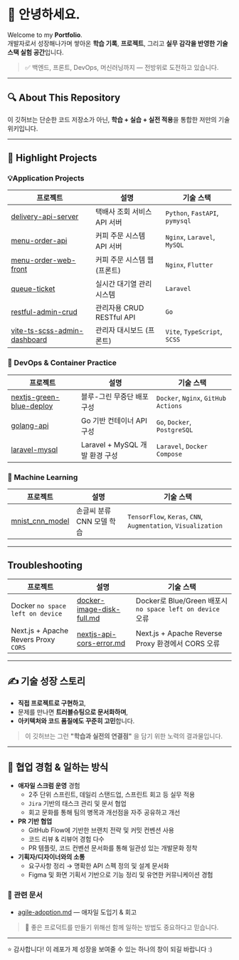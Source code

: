 # 👋 안녕하세요.

Welcome to my **Portfolio**.  
 개발자로서 성장해나가며 쌓아온 **학습 기록**, **프로젝트**, 그리고 **실무 감각을 반영한 기술 스택 실험 공간**입니다.

> ✅ 백엔드, 프론트, DevOps, 머신러닝까지 — 전방위로 도전하고 있습니다.

---

## 🔍 About This Repository

이 깃허브는 단순한 코드 저장소가 아닌, **학습 + 실습 + 실전 적용**을 통합한 저만의 기술 위키입니다.

---

## 🚀 Highlight Projects

### 💡Application Projects

| 프로젝트 | 설명 | 기술 스택 |
|----------|------|-----------|
| [delivery-api-server](https://github.com/aquaheyday/study-log/tree/main/projects/application/delivery-api-server) | 택배사 조회 서비스 API 서버 | `Python`, `FastAPI`, `pymysql` |
| [menu-order-api](https://github.com/aquaheyday/study-log/tree/main/projects/application/menu-order-api) | 커피 주문 시스템 API 서버 | `Nginx`, `Laravel`, `MySQL` |
| [menu-order-web-front](https://github.com/aquaheyday/study-log/tree/main/projects/application/menu-order-web-front) | 커피 주문 시스템 웹 (프론트) | `Nginx`, `Flutter` |
| [queue-ticket](https://github.com/aquaheyday/study-log/tree/main/projects/application/queue-ticket) | 실시간 대기열 관리 시스템 | `Laravel` | 
| [restful-admin-crud](https://github.com/aquaheyday/study-log/tree/main/projects/application/restful-admin-crud) | 관리자용 CRUD RESTful API | `Go` |
| [vite-ts-scss-admin-dashboard](https://github.com/aquaheyday/study-log/tree/main/projects/application/vite-ts-scss-admin-dashboard) | 관리자 대시보드 (프론트) | `Vite`, `TypeScript`, `SCSS` | 

### 🐳 DevOps & Container Practice

| 프로젝트 | 설명 | 기술 스택 |
|----------|------|-----------|
| [nextjs-green-blue-deploy](https://github.com/aquaheyday/study-log/tree/main/projects/docker/nextjs-green-blue-deploy) | 블루-그린 무중단 배포 구성 | `Docker`, `Nginx`, `GitHub Actions` |
| [golang-api](https://github.com/aquaheyday/study-log/tree/main/projects/docker/golang-api) | Go 기반 컨테이너 API 구성 | `Go`, `Docker`, `PostgreSQL` |
| [laravel-mysql](https://github.com/aquaheyday/study-log/tree/main/projects/docker/laravel-mysql) | Laravel + MySQL 개발 환경 구성 | `Laravel`, `Docker Compose` |

### 🤖 Machine Learning

| 프로젝트 | 설명 | 기술 스택 |
|----------|------|-----------|
| [mnist_cnn_model](https://github.com/aquaheyday/study-log/tree/main/projects/machine-learning/mnist_cnn_model) | 손글씨 분류 CNN 모델 학습 | `TensorFlow`, `Keras`, `CNN`, `Augmentation`, `Visualization` |

---

## Troubleshooting

| 프로젝트 | 설명 | 기술 스택 |
|----------|------|-----------|
| Docker `no space left on device` | [docker-image-disk-full.md](./docker/docker-image-disk-full.md) | Docker로 Blue/Green 배포시 `no space left on device` 오류 |
| Next.js + Apache Revers Proxy `CORS` | [nextjs-api-cors-error.md](./nextjs/nextjs-api-cors-error.md) | Next.js + Apache Reverse Proxy 환경에서 CORS 오류 |

---

## ✍ 기술 성장 스토리

- **직접 프로젝트로 구현하고**,  
- 문제를 만나면 **트러블슈팅으로 문서화하며**,  
- **아키텍처와 코드 품질에도 꾸준히 고민**합니다.

> 이 깃허브는 그런 **"학습과 실전의 연결점"** 을 담기 위한 노력의 결과물입니다.

---

## 🤝 협업 경험 & 일하는 방식

- **애자일 스크럼 운영** 경험
  - 2주 단위 스프린트, 데일리 스탠드업, 스프린트 회고 등 실무 적용
  - `Jira` 기반의 태스크 관리 및 문서 협업
  - 회고 문화를 통해 팀의 병목과 개선점을 자주 공유하고 개선
- **PR 기반 협업**
  - GitHub Flow에 기반한 브랜치 전략 및 커밋 컨벤션 사용
  - 코드 리뷰 & 리뷰어 경험 다수
  - PR 템플릿, 코드 컨벤션 문서화를 통해 일관성 있는 개발문화 정착
- **기획자/디자이너와의 소통**
  - 요구사항 정리 → 명확한 API 스펙 정의 및 설계 문서화
  - Figma 및 화면 기획서 기반으로 기능 정리 및 유연한 커뮤니케이션 경험

### 📂 관련 문서

- [agile-adoption.md](https://github.com/aquaheyday/study-log/tree/main/reflections/notes/agile-adoption.md) — 애자일 도입기 & 회고

> 💬 좋은 프로덕트를 만들기 위해선 함께 일하는 방법도 중요하다고 믿습니다.

---

⭐️ 감사합니다! 이 레포가 제 성장을 보여줄 수 있는 하나의 창이 되길 바랍니다 :)
